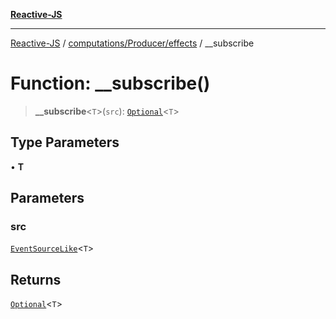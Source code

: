 [**Reactive-JS**](../../../../README.md)

***

[Reactive-JS](../../../../README.md) / [computations/Producer/effects](../README.md) / \_\_subscribe

# Function: \_\_subscribe()

> **\_\_subscribe**\<`T`\>(`src`): [`Optional`](../../../../functions/type-aliases/Optional.md)\<`T`\>

## Type Parameters

• **T**

## Parameters

### src

[`EventSourceLike`](../../../interfaces/EventSourceLike.md)\<`T`\>

## Returns

[`Optional`](../../../../functions/type-aliases/Optional.md)\<`T`\>
